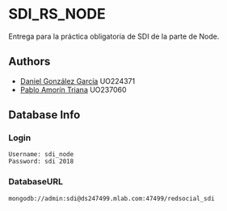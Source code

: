 # SDI_RS_NODE

Entrega para la práctica obligatoria de SDI de la parte de Node.

## Authors

* [Daniel González García](https://github.com/danigg) UO224371
* [Pablo Amorín Triana](https://github.com/pasadores) UO237060

## Database Info

### Login
```
Username: sdi_node
Password: sdi 2018
```
### DatabaseURL
```
mongodb://admin:sdi@ds247499.mlab.com:47499/redsocial_sdi
```
